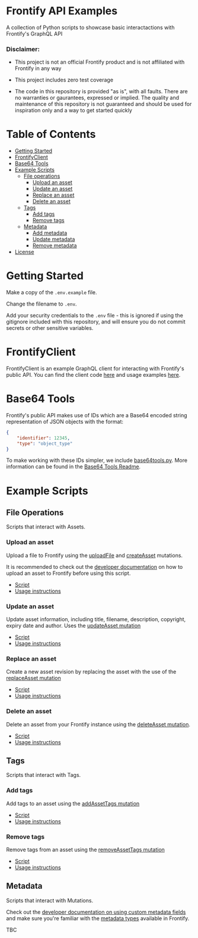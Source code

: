 # Frontify API Examples
A collection of Python scripts to showcase basic interactactions with Frontify's GraphQL API

### Disclaimer:
- This project is not an official Frontify product and is not affiliated with Frontify in any way

- This project includes zero test coverage

- The code in this repository is provided "as is", with all faults. There are no warranties or gaurantees, expressed or implied. The 
quality and maintenance of this repository is not guaranteed and
should be used for inspiration only and a way to get started quickly

Table of Contents
=================

* [Getting Started](#Getting-Started)
* [FrontifyClient](#FrontifyClient)
* [Base64 Tools](#Base64-Tools)
* [Example Scripts](#Example-Scripts)
  * [File operations](#File-Operations)
      * [Upload an asset](#Upload-an-asset)
      * [Update an asset](#Update-an-asset)
      * [Replace an asset](#Replace-an-asset)
      * [Delete an asset](#Delete-an-asset)
  * [Tags](#Tags)
      * [Add tags](#Add-tags)
      * [Remove tags](#Remove-tags)
  * [Metadata](#Metadata)
      * [Add metadata](#Metadata)
      * [Update metadata](#Metadata)
      * [Remove metadata](#Metadata)
* [License](/LICENSE)

# Getting Started
Make a copy of the `.env.example` file.

Change the filename to `.env`.

Add your security credentials to the `.env` file - this is ignored if using the gitignore included with this repository, and will ensure you do not commit secrets or other sensitive variables.

# FrontifyClient
FrontifyClient is an example GraphQL client for interacting with Frontify's public API. You can find the client code [here](/examples/python/src/services/FrontifyClient.py) and usage examples [here](/readme/FrontifyClient.md).

# Base64 Tools
Frontify's public API makes use of IDs which are a Base64 encoded string representation of JSON objects with the format:

```json
{
    "identifier": 12345,
    "type": "object_type"
}
```

To make working with these IDs simpler, we include [base64tools.py](/examples/python/src/utils/base64tools.py). More information can be found in the [Base64 Tools Readme](/readme/UsingBase64Tools.md).

# Example Scripts
## File Operations
Scripts that interact with Assets.

### Upload an asset
Upload a file to Frontify using the [uploadFile](https://frontify.github.io/graphql-reference/mutations/uploadFile) and [createAsset](https://frontify.github.io/graphql-reference/mutations/createAsset) mutations.

It is recommended to check out the [developer documentation](https://developer.frontify.com/d/XFPCrGNrXQQM/graphql-api#/deep-dive/upload-file-create-asset) on how to upload an asset to Frontify before using this script.

- [Script](/examples/python/upload_frontify_asset.py)
- [Usage instructions](/readme/AssetUpload.md)

### Update an asset
Update asset information, including title, filename, description, copyright, expiry date and author. Uses the [updateAsset mutation](https://frontify.github.io/graphql-reference/mutations/updateAsset)

- [Script](/examples/python/update_frontify_asset.py)
- [Usage instructions](/readme/AssetUpdate.md)


### Replace an asset
Create a new asset revision by replacing the asset with the use of the [replaceAsset mutation](https://frontify.github.io/graphql-reference/mutations/replaceAsset)

- [Script](/examples/python/replace_frontify_asset.py)
- [Usage instructions](/readme/AssetReplacement.md)

### Delete an asset
Delete an asset from your Frontify instance using the [deleteAsset mutation](https://frontify.github.io/graphql-reference/mutations/deleteAsset).

- [Script](/examples/python/delete_frontify_asset.py)
- [Usage instructions](/readme/DeleteAsset.md)

## Tags
Scripts that interact with Tags.

### Add tags
Add tags to an asset using the [addAssetTags mutation](https://frontify.github.io/graphql-reference/mutations/addAssetTags)

- [Script](/examples/python/add_frontify_tags.py)
- [Usage instructions](/readme/AddAssetTags.md)

### Remove tags
Remove tags from an asset using the [removeAssetTags mutation](https://frontify.github.io/graphql-reference/mutations/removeAssetTags)

- [Script](/examples/python/remove_frontify_tags.py)
- [Usage instructions](/readme/RemoveAssetTags.md)

## Metadata
Scripts that interact with Mutations. 

Check out the [developer documentation on using custom metadata fields](https://developer.frontify.com/d/XFPCrGNrXQQM/graphql-api#/deep-dive/custom-metadata-1) and make sure you're familiar with the [metadata types](https://help.frontify.com/en/articles/4057240-metadata-and-tags-in-libraries#h_f4d37c46ec) available in Frontify.

TBC